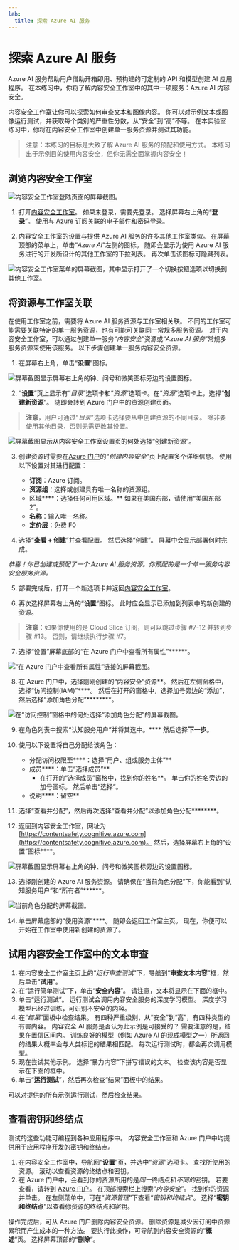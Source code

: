```yaml
---
lab:
  title: 探索 Azure AI 服务
---
```


# 探索 Azure AI 服务

Azure AI 服务帮助用户借助开箱即用、预构建的可定制的 API 和模型创建 AI 应用程序。 在本练习中，你将了解内容安全工作室中的其中一项服务：Azure AI 内容安全。

内容安全工作室让你可以探索如何审查文本和图像内容。 你可以对示例文本或图像运行测试，并获取每个类别的严重性分数，从“安全”到“高”不等。 在本实验室练习中，你将在内容安全工作室中创建单一服务资源并测试其功能。 

> 注意：本练习的目标是大致了解 Azure AI 服务的预配和使用方式。 本练习出于示例目的使用内容安全，但你无需全面掌握内容安全！

## 浏览内容安全工作室 

![内容安全工作室登陆页面的屏幕截图。](./media/content-safety/content-safety-getting-started.png)

1. 打开[内容安全工作室](https://contentsafety.cognitive.azure.com?azure-portal=true)。 如果未登录，需要先登录。 选择屏幕右上角的“**登录**”。 使用与 Azure 订阅关联的电子邮件和密码登录。 

1. 内容安全工作室的设置与提供 Azure AI 服务的许多其他工作室类似。 在屏幕顶部的菜单上，单击“*Azure AI*”左侧的图标。 随即会显示为使用 Azure AI 服务进行的开发所设计的其他工作室的下拉列表。 再次单击该图标可隐藏列表。

![内容安全工作室菜单的屏幕截图，其中显示打开了一个切换按钮选项以切换到其他工作室。](./media/content-safety/studio-toggle-icon.png)  

## 将资源与工作室关联 

在使用工作室之前，需要将 Azure AI 服务资源与工作室相关联。 不同的工作室可能需要关联特定的单一服务资源，也有可能可关联同一常规多服务资源。 对于内容安全工作室，可以通过创建单一服务“*内容安全*”资源或“*Azure AI 服务*”常规多服务资源来使用该服务。 以下步骤创建单一服务内容安全资源。 

1. 在屏幕右上角，单击“**设置**”图标。 

![屏幕截图显示屏幕右上角的钟、问号和微笑图标旁边的设置图标。](./media/content-safety/settings-toggle.png)

2. “**设置**”页上显示有“*目录*”选项卡和“*资源*”选项卡。在“*资源*”选项卡上，选择“**创建新资源**”。 随即会转到 Azure 门户中的资源创建页面。

> **注意**，用户可通过“*目录*”选项卡选择要从中创建资源的不同目录。 除非要使用其他目录，否则无需更改其设置。 

![屏幕截图显示从内容安全工作室设置页的何处选择“创建新资源”。](./media/content-safety/create-new-resource-from-studio.png)

3. 创建资源时需要在[Azure 门户](https://portal.azure.com?azure-portal=true)的“*创建内容安全*”页上配置多个详细信息。 使用以下设置对其进行配置：
    - **订阅**：Azure 订阅。
    - **资源组**：选择或创建具有唯一名称的资源组。
    - 区域****：选择任何可用区域。** 如果在美国东部，请使用“美国东部 2”。
    - **名称**：输入唯一名称。
    - **定价层**：免费 F0

4. 选择“**查看 + 创建**”并查看配置。 然后选择“创建”。 屏幕中会显示部署何时完成。 

*恭喜！你已创建或预配了一个 Azure AI 服务资源。你预配的是一个单一服务内容安全服务资源。*

5. 部署完成后，打开一个新选项卡并返回[内容安全工作室](https://contentsafety.cognitive.azure.com?azure-portal=true)。 

6. 再次选择屏幕右上角的“**设置**”图标。 此时应会显示已添加到列表中的新创建的资源。  

>**注意**：如果你使用的是 Cloud Slice 订阅，则可以跳过步骤 #7-12 并转到步骤 #13。 否则，请继续执行步骤 #7。

7. 选择“设置”屏幕底部的“在 Azure 门户中查看所有属性”******。 

![“在 Azure 门户中查看所有属性”链接的屏幕截图。](./media/content-safety/view-all-properties.png)

8. 在 Azure 门户中，选择刚刚创建的“内容安全”资源**。 然后在左侧窗格中，选择“访问控制(IAM)”****。 然后在打开的窗格中，选择加号旁边的“添加”，然后选择“添加角色分配”********。 

![在“访问控制”窗格中的何处选择“添加角色分配”的屏幕截图。](./media/content-safety/access-control-step-one.png)

9. 在角色列表中搜索“认知服务用户”并将其选中。**** 然后选择**下一步**。 

10. 使用以下设置将自己分配给该角色： 
    - 分配访问权限至****：选择“用户、组或服务主体”**
    - 成员****：单击“选择成员”**
        - 在打开的“选择成员”窗格中，找到你的姓名**。 单击你的姓名旁边的加号图标。 然后单击“选择”。
    - 说明****：留空**

11. 选择“查看并分配”，然后再次选择“查看并分配”以添加角色分配********。    

12. 返回到内容安全工作室，网址为 [https://contentsafety.cognitive.azure.com](https://contentsafety.cognitive.azure.com)。 然后，选择屏幕右上角的“设置”图标****。 

![屏幕截图显示屏幕右上角的钟、问号和微笑图标旁边的设置图标。](./media/content-safety/settings-toggle.png)
 
13. 选择刚创建的 Azure AI 服务资源。 请确保在“当前角色分配”下，你能看到“认知服务用户”和“所有者”******。

![当前角色分配的屏幕截图。](./media/content-safety/access-control-check-step.png)

14. 单击屏幕底部的“使用资源”****。 随即会返回工作室主页。 现在，你便可以开始在工作室中使用新创建的资源了。

## 试用内容安全工作室中的文本审查

1. 在内容安全工作室主页上的“*运行审查测试*”下，导航到“**审查文本内容**”框，然后单击“**试用**”。
1. 在“运行简单测试”下，单击“**安全内容**”。 请注意，文本将显示在下面的框中。 
1. 单击“运行测试”。 运行测试会调用内容安全服务的深度学习模型。 深度学习模型已经过训练，可识别不安全的内容。
1. 在“*结果*”面板中检查结果。 有四种严重级别，从“安全”到“高”，有四种类型的有害内容。 内容安全 AI 服务是否认为此示例是可接受的？ 需要注意的是，结果在置信区间内。 训练良好的模型（例如 Azure AI 的现成模型之一）所返回的结果大概率会与人类标记的结果相匹配。 每次运行测试时，都会再次调用模型。 
1. 现在尝试其他示例。 选择“暴力内容”下拼写错误的文本。 检查该内容是否显示在下面的框中。
1. 单击“**运行测试**”，然后再次检查“结果”面板中的结果。 

可以对提供的所有示例运行测试，然后检查结果。

## 查看密钥和终结点

测试的这些功能可编程到各种应用程序中。 内容安全工作室和 Azure 门户中均提供用于应用程序开发的密钥和终结点。 

1. 在内容安全工作室中，导航回“**设置**”页，并选中“*资源*”选项卡。 查找所使用的资源。 滚动以查看资源的终结点和密钥。 
1. 在 Azure 门户中，会看到你的资源所用的是*同一*终结点和*不同的*密钥。 若要查看，请转到 [Azure 门户](https://portal.azure.com?auzre-portal=true)。 在顶部搜索栏上搜索“*内容安全*”。 找到你的资源并单击。 在左侧菜单中，可在“*资源管理*”下查看“*密钥和终结点*”。 选择“**密钥和终结点**”以查看你资源的终结点和密钥。 

操作完成后，可从 Azure 门户删除内容安全资源。 删除资源是减少因订阅中资源累积而产生成本的一种方法。 要执行此操作，可导航到内容安全资源的“**概述**”页。 选择屏幕顶部的“**删除**”。


